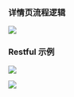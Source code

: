 ### 详情页流程逻辑
![](https://i.loli.net/2019/10/24/Q2uTtFRaLGvC9bn.png)

### Restful 示例
![](https://i.loli.net/2019/10/24/SjpZbfyD8mzFPQA.png)

![](https://i.loli.net/2019/10/24/iGeayd9K24sqVjt.png)
